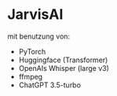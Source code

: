 # JarvisAI

 mit benutzung von: 
 - PyTorch 
 - Huggingface (Transformer)
 - OpenAIs Whisper (large v3)
 - ffmpeg
 - ChatGPT 3.5-turbo 
